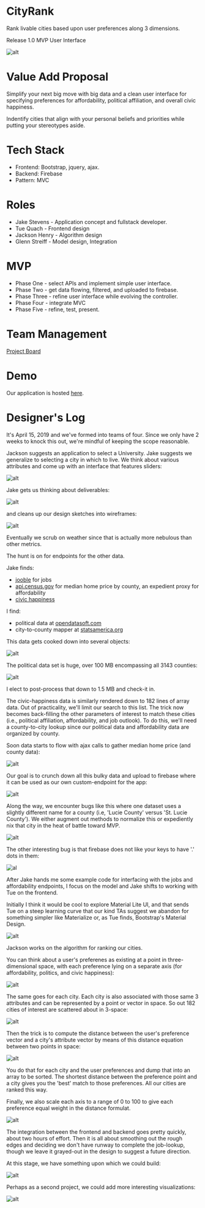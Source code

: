 # CityRank

Rank livable cities based upon user preferences along 3 dimensions.

Release 1.0 MVP User Interface

![alt](docs/images/mvp-screenshot.png)

# Value Add Proposal

Simplify your next big move with big data and a clean user interface for specifying preferences for affordability, political affiliation, and overall civic happiness.

Indentify cities that align with your personal beliefs and priorities while putting your stereotypes aside.

# Tech Stack

- Frontend: Bootstrap, jquery, ajax.
- Backend: Firebase
- Pattern: MVC

# Roles

- Jake Stevens - Application concept and fullstack developer.
- Tue Quach - Frontend design
- Jackson Henry - Algorithm design
- Glenn Streiff - Model design, Integration

# MVP

- Phase One - select APIs and implement simple user interface.
- Phase Two - get data flowing, filtered, and uploaded to firebase.
- Phase Three - refine user interface while evolving the controller.
- Phase Four - integrate MVC
- Phase Five - refine, test, present.

# Team Management

[Project Board](https://github.com/team-jjtg/CityRank/projects/1)

# Demo

Our application is hosted [here](https://team-jjtg.github.io/CityRank/).

# Designer's Log

It's April 15, 2019 and we've formed into teams of four. Since we only have 2 weeks to knock this out, we're mindful of keeping the scope reasonable.

Jackson suggests an application to select a University. Jake suggests we generalize to selecting a city in which to live. We think about various attributes and come up with an interface that features sliders:

![alt](docs/images/concept.png)

Jake gets us thinking about deliverables:

![alt](docs/images/deliverables.png)

and cleans up our design sketches into wireframes:

![alt](docs/images/mvp-wireframe.png)

Eventually we scrub on weather since that is actually more nebulous than other metrics.

The hunt is on for endpoints for the other data.

Jake finds:

- [jooble](https://us.jooble.org/) for jobs
- [api.census.gov](https://api.census.gov/data/2017/acs/acs5/profile?get=DP04_0089E,NAME&for=county:*) for median home price by county, an expedient proxy for affordability
- [civic happiness](https://wallethub.com/edu/happiest-places-to-live/32619)

I find:

- political data at [opendatasoft.com](https://public.opendatasoft.com/api/records/1.0/search/?dataset=usa-2016-presidential-election-by-county&facet=county&rows=3)
- city-to-county mapper at [statsamerica.org](http://statsamerica.org/CityCountyFinder/Default.aspx)

This data gets cooked down into several objects:

![alt](docs/images/uml-cityrank-cd.png)

The political data set is huge, over 100 MB encompassing all 3143 counties:

![alt](docs/images/2016-election-map.png)

I elect to post-process that down to 1.5 MB and check-it in.

The civic-happiness data is similarly rendered down to 182 lines of array data. Out of practicality, we'll limit our search to this list. The trick now becomes back-filling the other parameters of interest to match these cities (i.e., political affiliation, affordability, and job outlook). To do this, we'll need a county-to-city lookup since
our political data and affordability data are organized by county.

Soon data starts to flow with ajax calls to gather median home price (and county data):

![alt](docs/images/filtered-data.png)

Our goal is to crunch down all this bulky data and upload to firebase where it can be used as our own custom-endpoint for the app:

![alt](docs/images/firebase-data.png)

Along the way, we encounter bugs like this where one dataset uses a slightly different name for a county (i.e, 'Lucie County' versus 'St. Lucie County'). We either augment out methods to normalize this or expediently nix that city in the heat of battle toward MVP.

![alt](docs/images/endpoint-bug.png)

The other interesting bug is that firebase does not like your keys to have '.' dots in them:

![al](docs/images/fb-key-bug.png)

After Jake hands me some example code for interfacing with the jobs and affordability endpoints, I focus on the model and Jake shifts to working with Tue on the frontend.

Initially I think it would be cool to explore Material Lite UI, and that sends Tue on a steep learning curve that our kind TAs suggest we abandon for something simpler like Materialize or, as Tue finds, Bootstrap's Material Design.

![alt](docs/images/3-dimensions-of-preferences.png)

Jackson works on the algorithm for ranking our cities.

You can think about a user's preferenes as existing at a point in three-dimensional space, with each preference lying on a separate axis (for affordability, politics, and civic happiness):

![alt](docs/images/3-dimensions-of-preferences.png)

The same goes for each city. Each city is also associated with those same 3 attributes and can be represented by a point or vector in space. So out 182 cities of interest are scattered about in 3-space:

![alt](docs/images/scattered-points.png)

Then the trick is to compute the distance between the user's preference vector and a city's attribute vector by means of this distance equation between two points in space:

![alt](docs/images/distance-formula.png)

You do that for each city and the user preferences and dump that into an array to be sorted. The shortest distance between the preference point and a city gives you the 'best' match to those preferences. All our cities are ranked this way.

Finally, we also scale each axis to a range of 0 to 100 to give each preference equal weight in the distance formulat.

![alt](docs/images/integration.png)

The integration between the frontend and backend goes pretty quickly, about two hours of effort. Then it is all about smoothing out the rough edges and deciding we don't have runway to complete the job-lookup, though we leave it grayed-out in the design to suggest a future direction.

At this stage, we have something upon which we could build:

![alt](docs/images/results.png)

Perhaps as a second project, we could add more interesting visualizations:

![alt](docs/images/project-2.png)
